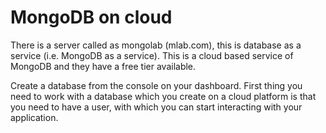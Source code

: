 # MongoDB on cloud

There is a server called as mongolab (mlab.com), this is database as a service (i.e. MongoDB as a service). This is a cloud based service of MongoDB and they have a free tier available.

Create a database from the console on your dashboard.
First thing you need to work with a database which you create on a cloud platform is that you need to have a user, with which you can start interacting with your application.
